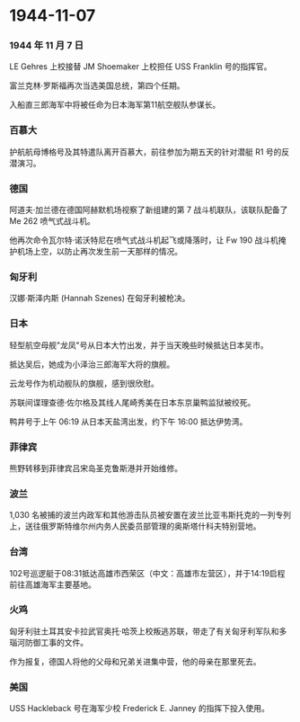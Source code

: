 # 1944-11-07

### 1944 年 11 月 7 日

LE Gehres 上校接替 JM Shoemaker 上校担任 USS Franklin 号的指挥官。

富兰克林·罗斯福再次当选美国总统，第四个任期。

入船直三郎海军中将被任命为日本海军第11航空舰队参谋长。

### 百慕大

护航航母博格号及其特遣队离开百慕大，前往参加为期五天的针对潜艇 R1
号的反潜演习。

### 德国

阿道夫·加兰德在德国阿赫默机场视察了新组建的第 7 战斗机联队，该联队配备了
Me 262 喷气式战斗机。

他再次命令瓦尔特·诺沃特尼在喷气式战斗机起飞或降落时，让 Fw 190
战斗机掩护机场上空，以防止再次发生前一天那样的情况。

### 匈牙利

汉娜·斯泽内斯 (Hannah Szenes) 在匈牙利被枪决。

### 日本

轻型航空母舰"龙凤"号从日本大竹出发，并于当天晚些时候抵达日本吴市。

抵达吴后，她成为小泽治三郎海军大将的旗舰。

云龙号作为机动舰队的旗舰，感到很欣慰。

苏联间谍理查德·佐尔格及其线人尾崎秀美在日本东京巢鸭监狱被绞死。

鸭井号于上午 06:19 从日本天盐湾出发，约下午 16:00 抵达伊势湾。

### 菲律宾

熊野转移到菲律宾吕宋岛圣克鲁斯港并开始维修。

### 波兰

1,030
名被捕的波兰内政军和其他游击队员被安置在波兰比亚韦斯托克的一列专列上，送往俄罗斯特维尔州内务人民委员部管理的奥斯塔什科夫特别营地。

### 台湾

102号巡逻艇于08:31抵达高雄市西荣区（中文：高雄市左营区），并于14:19启程前往高雄海军主要基地。

### 火鸡

匈牙利驻土耳其安卡拉武官奥托·哈茨上校叛逃苏联，带走了有关匈牙利军队和多瑙河防御工事的文件。

作为报复，德国人将他的父母和兄弟关进集中营，他的母亲在那里死去。

### 美国

USS Hackleback 号在海军少校 Frederick E. Janney 的指挥下投入使用。